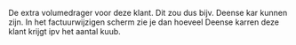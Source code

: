 De extra volumedrager voor deze klant. Dit zou dus bijv. Deense kar kunnen zijn. In het factuurwijzigen scherm zie je dan hoeveel Deense karren deze klant krijgt ipv het aantal kuub.